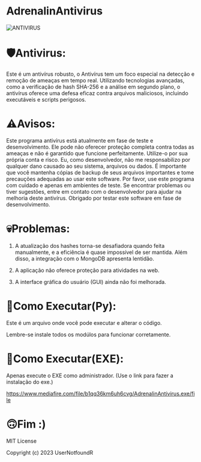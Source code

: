 # AdrenalinAntivirus
![ANTIVIRUS](https://github.com/UserNotfoundR/Adrenalin-Python-Antivirus/assets/128847349/9b50f894-aaa4-40c2-b01f-7d2e9ffacf81)

# 🛡️Antivirus:

Este é um antivírus robusto, o Antivírus tem um foco especial na detecção e remoção de ameaças em tempo real.
Utilizando tecnologias avançadas, como a verificação de hash SHA-256 e a análise em segundo plano,
o antivírus oferece uma defesa eficaz contra arquivos maliciosos, incluindo executáveis e scripts perigosos.

# ⚠️Avisos:

Este programa antivírus está atualmente em fase de teste e desenvolvimento.
Ele pode não oferecer proteção completa contra todas as ameaças e não é garantido que funcione perfeitamente. Utilize-o por sua própria conta e risco.
Eu, como desenvolvedor, não me responsabilizo por qualquer dano causado ao seu sistema, arquivos ou dados.
É importante que você mantenha cópias de backup de seus arquivos importantes e tome precauções adequadas ao usar este software.
Por favor, use este programa com cuidado e apenas em ambientes de teste.
Se encontrar problemas ou tiver sugestões, entre em contato com o desenvolvedor para ajudar na melhoria deste antivírus.
Obrigado por testar este software em fase de desenvolvimento.

# 💀Problemas:
1. A atualização dos hashes torna-se desafiadora quando feita manualmente, e a eficiência é quase impossível de ser mantida. Além disso, a integração com o MongoDB apresenta lentidão.

2. A aplicação não oferece proteção para atividades na web.

3. A interface gráfica do usuário (GUI) ainda não foi melhorada.

# 🔌Como Executar(Py):

Este é um arquivo onde você pode executar e alterar o código. 

Lembre-se instale todos os modúlos para funcionar corretamente.

# 🔌Como Executar(EXE):

Apenas execute o EXE como administrador. (Use o link para fazer a instalação do exe.)

https://www.mediafire.com/file/b1qq36km6uh6cvg/AdrenalinAntivirus.exe/file


# 🙃Fim :)

MIT License

Copyright (c) 2023 UserNotfoundR
